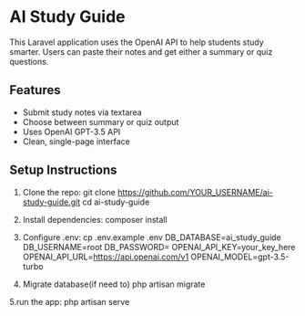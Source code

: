 # AI Study Guide

This Laravel application uses the OpenAI API to help students study smarter.
Users can paste their notes and get either a summary or quiz questions.

## Features

- Submit study notes via textarea
- Choose between summary or quiz output
- Uses OpenAI GPT-3.5 API
- Clean, single-page interface

## Setup Instructions

1. Clone the repo:
   git clone https://github.com/YOUR_USERNAME/ai-study-guide.git
   cd ai-study-guide
2. Install dependencies:
composer install
3. Configure .env:
cp .env.example .env
DB_DATABASE=ai_study_guide
DB_USERNAME=root
DB_PASSWORD=
OPENAI_API_KEY=your_key_here
OPENAI_API_URL=https://api.openai.com/v1
OPENAI_MODEL=gpt-3.5-turbo

4. Migrate database(if need to)
php artisan migrate

5.run the app:
php artisan serve